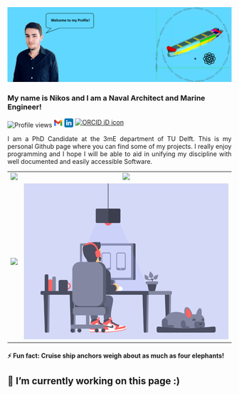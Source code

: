 <!--
**Jakendarth/Jakendarth** is a ✨ _special_ ✨ repository because its `README.md` (this file) appears on your GitHub profile.

Here are some ideas to get you started:

- 🔭 I’m currently working on ...
- 🌱 I’m currently learning ...
- 👯 I’m looking to collaborate on ...
- 🤔 I’m looking for help with ...
- 💬 Ask me about ...
- 📫 How to reach me: ...
- 😄 Pronouns: ...

-->
![I am a Naval Architect and Marine Engineer ](https://github.com/Jakendarth/Jakendarth/blob/main/gitbanner.png)


### My name is Nikos and I am a Naval Architect and Marine Engineer! 
![Profile views](https://gpvc.arturio.dev/Jakendarth) <a href="mailto:kougiatsosn@gmail.com"><img alt="Gmail" height="20" src="https://github.com/Jakendarth/Jakendarth/blob/main/gmail.png" /></a> [<img src='https://github.com/Jakendarth/Jakendarth/blob/main/linkedin.svg' alt='linkedin' height='20'>](https://www.linkedin.com/in/nkougiatsos/) 
<a itemprop="sameAs" content="https://orcid.org/0000-0001-9518-9114" href="https://orcid.org/0000-0001-9518-9114" target="orcid.widget" rel="me noopener noreferrer" style="vertical-align:top;"><img src="https://orcid.org/sites/default/files/images/orcid_16x16.png" style="width:1em;margin-right:.5em;" alt="ORCID iD icon"></a>
<p style="text-align:justify;text-justify: inter-word;">
I am a PhD Candidate at the 3mE department of TU Delft. This is my personal Github page where you can find some of my projects. I really enjoy programming and I hope I will be able to aid in unifying my discipline with well documented and easily accessible Software.
</p> 
    

<table class="no-border" cellspacing="0" cellpadding="0" style="border:none">
  <tr>
    <td align="center"> <img src='https://github-readme-stats.vercel.app/api?username=Jakendarth&show_icons=true'></td>
    <td align="center"> <img src='https://github-readme-stats.vercel.app/api/top-langs/?username=Jakendarth'> </td>
  </tr>
  <tr>
    <td align="center"> <img src='https://github-readme-streak-stats.herokuapp.com/?user=Jakendarth'> </td>
    <td align="center"> <img src='https://github.com/Jakendarth/Jakendarth/blob/main/002.gif' alt='work' height='350'> </td>
  </tr>
</table>


 #### ⚡ Fun fact: Cruise ship anchors weigh about as much as four elephants!


## 🔭 I’m currently working on this page :)





